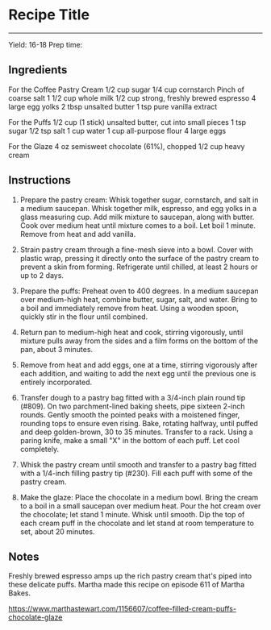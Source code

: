# Recipe Title
---
Yield: 16-18
Prep time:

## Ingredients
For the Coffee Pastry Cream
1/2 cup sugar
1/4 cup cornstarch
Pinch of coarse salt
1 1/2 cup whole milk
1/2 cup strong, freshly brewed espresso
4 large egg yolks
2 tbsp unsalted butter
1 tsp pure vanilla extract

For the Puffs
1/2 cup (1 stick) unsalted butter, cut into small pieces
1 tsp sugar
1/2 tsp salt
1 cup water
1 cup all-purpose flour
4 large eggs

For the Glaze
4 oz semisweet chocolate (61%), chopped
1/2 cup heavy cream

## Instructions

1. Prepare the pastry cream: Whisk together sugar, cornstarch, and salt in a medium saucepan. Whisk together milk, espresso, and egg yolks in a glass measuring cup. Add milk mixture to saucepan, along with butter. Cook over medium heat until mixture comes to a boil. Let boil 1 minute. Remove from heat and add vanilla.

2. Strain pastry cream through a fine-mesh sieve into a bowl. Cover with plastic wrap, pressing it directly onto the surface of the pastry cream to prevent a skin from forming. Refrigerate until chilled, at least 2 hours or up to 2 days.

3. Prepare the puffs: Preheat oven to 400 degrees. In a medium saucepan over medium-high heat, combine butter, sugar, salt, and water. Bring to a boil and immediately remove from heat. Using a wooden spoon, quickly stir in the flour until combined.

4. Return pan to medium-high heat and cook, stirring vigorously, until mixture pulls away from the sides and a film forms on the bottom of the pan, about 3 minutes.

5. Remove from heat and add eggs, one at a time, stirring vigorously after each addition, and waiting to add the next egg until the previous one is entirely incorporated.

6. Transfer dough to a pastry bag fitted with a 3/4-inch plain round tip (#809). On two parchment-lined baking sheets, pipe sixteen 2-inch rounds. Gently smooth the pointed peaks with a moistened finger, rounding tops to ensure even rising. Bake, rotating halfway, until puffed and deep golden-brown, 30 to 35 minutes. Transfer to a rack. Using a paring knife, make a small "X" in the bottom of each puff. Let cool completely.

7. Whisk the pastry cream until smooth and transfer to a pastry bag fitted with a 1/4-inch filling pastry tip (#230). Fill each puff with some of the pastry cream.

8. Make the glaze: Place the chocolate in a medium bowl. Bring the cream to a boil in a small saucepan over medium heat. Pour the hot cream over the chocolate; let stand 1 minute. Whisk until smooth. Dip the top of each cream puff in the chocolate and let stand at room temperature to set, about 20 minutes.

## Notes

Freshly brewed espresso amps up the rich pastry cream that's piped into these delicate puffs. Martha made this recipe on episode 611 of Martha Bakes.

https://www.marthastewart.com/1156607/coffee-filled-cream-puffs-chocolate-glaze